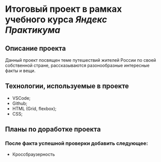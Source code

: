 # Итоговый проект  в рамках учебного курса _Яндекс Практикума_
## **Описание проекта**
Данный проект посвящен теме путешествий жителей России по своей собственной стране, рассказываются разонообразные интересные факты и вещи.
## **Технологии, используемые в проекте**
* VSCode;
* Github;
* HTML (Grid, flexbox);
* CSS;

## **Планы по доработке проекта**
### После факта успешной проверки добавить следующее:
* Кроссбраузерность